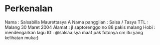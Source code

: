 # Perkenalan
Nama : Salsabilla Maurettasya A
Nama panggilan : Salsa / Tasya
TTL : Malang 30 Maret 2004
Alamat : jl saptorenggo no 88 pakis malang
Hobi : mendengarkan lagu
IG : @salsaa.sya
maaf pak fotonya cm itu yang kelihatan muka:)
